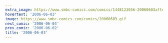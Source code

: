 ```yaml
---
extra_image: https://www.smbc-comics.com/comics/1448123056-20060603after.png
hovertext: '2006-06-03'
image: https://www.smbc-comics.com/comics/20060603.gif
next_comic: '2006-06-04'
prev_comic: '2006-06-02'
title: '2006-06-03'
---
```


